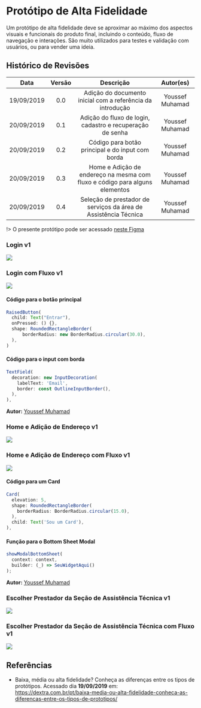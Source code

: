 # Protótipo de Alta Fidelidade

Um protótipo de alta fidelidade deve se aproximar ao máximo dos aspectos visuais e funcionais do produto final, incluindo o conteúdo, fluxo de navegação e interações. São muito utilizados para testes e validação com usuários, ou para vender uma ideia.

## Histórico de Revisões

| Data            | Versão    |              Descrição            |    Autor(es) |
| :--: | :----: | :-------: | :-------: |
|   19/09/2019    |   0.0     |    Adição do documento inicial com a referência da introdução   |      Youssef Muhamad |
|   20/09/2019    |   0.1     |    Adição do fluxo de login, cadastro e recuperação de senha    |      Youssef Muhamad |
|   20/09/2019    |   0.2     |    Código para botão principal e do input com borda             |      Youssef Muhamad |
|   20/09/2019    |   0.3     |    Home e Adição de endereço na mesma com fluxo e código para alguns elementos             |      Youssef Muhamad |
|   20/09/2019    |   0.4     |    Seleção de prestador de serviços da área de Assistência Técnica                         |      Youssef Muhamad |

!> O presente protótipo pode ser acessado  [neste Figma](https://www.figma.com/file/lSRDfsDUZeiL3YiUGhEV6k/pax-prot%C3%B3tipo-alta-fidelidade?node-id=0%3A1)

### Login v1
<img src="../../../assets/prototipo-alto-nivel/login.png">

### Login com Fluxo v1
<img src="../../../assets/prototipo-alto-nivel/login-fluxo.png">

#### Código para o botão principal
<!-- o JS é só pra deixar colorido -->
```js 
RaisedButton(
  child: Text("Entrar"),
  onPressed: () {},
  shape: RoundedRectangleBorder(
      borderRadius: new BorderRadius.circular(30.0),
  ),
)
```

#### Código para o input com borda
```js
TextField(
  decoration: new InputDecoration(
    labelText: 'Email',
    border: const OutlineInputBorder(),
  ),
),
```

**Autor:** [Youssef Muhamad](https://github.com/youssef-md)


### Home e Adição de Endereço v1
<img src="../../../assets/prototipo-alto-nivel/add-endereco.png">

### Home e Adição de Endereço com Fluxo v1
<img src="../../../assets/prototipo-alto-nivel/add-endereco-fluxo.png">

#### Código para um Card 
```js
Card(
  elevation: 5,
  shape: RoundedRectangleBorder(
    borderRadius: BorderRadius.circular(15.0),
  ),
  child: Text('Sou um Card'),
),
```

#### Função para o Bottom Sheet Modal
```js
showModalBottomSheet(
  context: context,
  builder: (_) => SeuWidgetAqui()
);
```

**Autor:** [Youssef Muhamad](https://github.com/youssef-md)

### Escolher Prestador da Seção de Assistência Técnica v1
<img src="../../../assets/prototipo-alto-nivel/escolher-prestador-assistencia-tecnica.png">

### Escolher Prestador da Seção de Assistência Técnica com Fluxo v1
<img src="../../../assets/prototipo-alto-nivel/escolher-prestador-assistencia-tecnica-fluxo.png">




## Referências

- Baixa, média ou alta fidelidade? Conheça as diferenças entre os tipos de protótipos. Acessado dia **19/09/2019** em: <https://dextra.com.br/pt/baixa-media-ou-alta-fidelidade-conheca-as-diferencas-entre-os-tipos-de-prototipos/>
